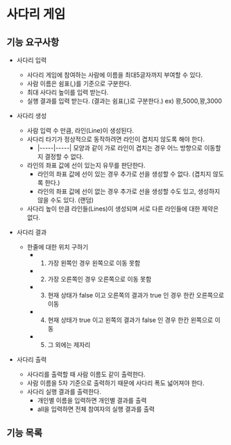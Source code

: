 # 사다리 게임

## 기능 요구사항

- 사다리 입력
    - 사다리 게임에 참여하는 사람에 이름을 최대5글자까지 부여할 수 있다.
    - 사람 이름은 쉼표(,)를 기준으로 구분한다.
    - 최대 사다리 높이를 입력 받는다.
    - 실행 결과를 입력 받는다. (결과는 쉼표(,)로 구분한다.)
        ex) 꽝,5000,꽝,3000

- 사다리 생성
    - 사람 입력 수 만큼, 라인(Line)이 생성된다.
    - 사다리 타기가 정상적으로 동작하려면 라인이 겹치지 않도록 해야 한다.
        - |-----|-----| 모양과 같이 가로 라인이 겹치는 경우 어느 방향으로 이동할지 결정할 수 없다.
    - 라인의 좌표 값에 선이 있는지 유무를 판단한다.
        - 라인의 좌표 값에 선이 있는 경우 추가로 선을 생성할 수 없다. (겹치지 않도록 한다.)
        - 라인의 좌표 값에 선이 없는 경우 추가로 선을 생성할 수도 있고, 생성하지 않을 수도 있다. (랜덤)
    - 사다리 높이 만큼 라인들(Lines)이 생성되며 서로 다른 라인들에 대한 제약은 없다.
    
- 사다리 결과
    - 한줄에 대한 위치 구하기
        - 1) 가장 왼쪽인 경우 왼쪽으로 이동 못함
        - 2) 가장 오른쪽인 경우 오른쪽으로 이동 못함
        - 3) 현재 상태가 false 이고 오른쪽의 결과가 true 인 경우 한칸 오른쪽으로 이동
        - 4) 현재 상태가 true 이고 왼쪽의 결과가 false 인 경우 한칸 왼쪽으로 이동
        - 5) 그 외에는 제자리

- 사다리 출력
    - 사다리를 출력할 때 사람 이름도 같이 출력한다.
    - 사람 이름을 5자 기준으로 출력하기 때문에 사다리 폭도 넓어져야 한다.
    - 사다리 실행 결과를 출력한다.
        - 개인별 이름을 입력하면 개인별 결과를 출력
        - all을 입력하면 전체 참여자의 실행 결과를 출력


## 기능 목록

